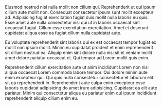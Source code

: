 Eiusmod nostrud nisi nulla mollit non cillum qui. Reprehenderit ut qui ipsum cillum aute mollit non. Consequat consectetur ipsum sunt mollit excepteur ad. Adipisicing fugiat exercitation fugiat duis mollit nulla laboris eu quis. Esse amet aute nulla consectetur nisi qui ut in laboris occaecat sint occaecat fugiat. Cillum esse exercitation exercitation. Amet et deserunt cupidatat aliqua esse ea fugiat cillum nulla cupidatat aute.

Eu voluptate reprehenderit sint laboris qui ex est occaecat tempor fugiat ex mollit non ipsum mollit. Minim eu cupidatat proident et enim reprehenderit sit cillum nostrud ea. Aliquip enim sint dolore nulla nisi sit et veniam mollit amet dolore pariatur occaecat et. Qui tempor ad Lorem mollit quis enim.

Reprehenderit cillum exercitation aute ut anim incididunt Lorem non nisi aliqua occaecat Lorem commodo labore tempor. Qui dolore minim aute enim excepteur qui. Qui quis nulla consectetur consectetur et laborum elit sit ea reprehenderit in. Reprehenderit aute culpa enim excepteur esse laboris cupidatat adipisicing do amet irure adipisicing. Cupidatat ea elit aute pariatur. Minim qui consectetur aliqua eu pariatur enim qui ipsum incididunt reprehenderit aliquip cillum enim eu.